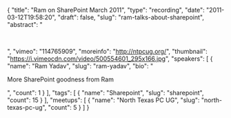 {
  "title": "Ram on SharePoint March 2011",
  "type": "recording",
  "date": "2011-03-12T19:58:20",
  "draft": false,
  "slug": "ram-talks-about-sharepoint",
  "abstract": "<p>&nbsp;</p>",
  "vimeo": "114765909",
  "moreinfo": "http://ntpcug.org/",
  "thumbnail": "https://i.vimeocdn.com/video/500554601_295x166.jpg",
  "speakers": [
    {
      "name": "Ram Yadav",
      "slug": "ram-yadav",
      "bio": "<p>More SharePoint goodness from Ram</p>",
      "count": 1
    }
  ],
  "tags": [
    {
      "name": "Sharepoint",
      "slug": "sharepoint",
      "count": 15
    }
  ],
  "meetups": [
    {
      "name": "North Texas PC UG",
      "slug": "north-texas-pc-ug",
      "count": 5
    }
  ]
}